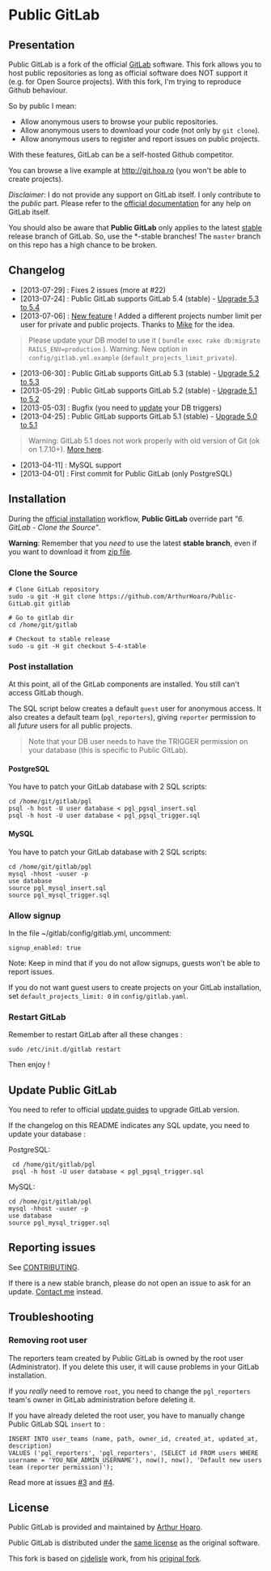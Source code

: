 # Public GitLab

## Presentation

Public GitLab is a fork of the official [GitLab](https://github.com/gitlabhq/gitlabhq) software. This fork allows you to host public repositories as long as official software does NOT support it (e.g. for Open Source projects). With this fork, I'm trying to reproduce Github behaviour.

So by public I mean:

  * Allow anonymous users to browse your public repositories.
  * Allow anonymous users to download your code (not only by `git clone`).
  * Allow anonymous users to register and report issues on public projects.

With these features, GitLab can be a self-hosted Github competitor.

You can browse a live example at http://git.hoa.ro (you won't be able to create projects).

_Disclaimer_: I do not provide any support on GitLab itself.  I only contribute to the _public_ part.  Please refer to the [official documentation](https://github.com/gitlabhq/gitlabhq/blob/master/README.md) for any help on GitLab itself.

You should also be aware that **Public GitLab** only applies to the latest [stable](https://github.com/ArthurHoaro/Public-GitLab/) release branch of GitLab.  So, use the *-stable branches!  The `master` branch on this repo has a high chance to be broken.
## Changelog

  * [2013-07-29] : Fixes 2 issues (more at #22)
  * [2013-07-24] : Public GitLab supports GitLab 5.4 (stable) - [Upgrade 5.3 to 5.4](https://github.com/ArthurHoaro/Public-GitLab/blob/5-4-stable/doc/update/5.3-to-5.4.md)
  * [2013-07-06] : [New feature](https://github.com/ArthurHoaro/Public-GitLab/pull/19) ! Added a different projects number limit per user for private and public projects. Thanks to [Mike](https://github.com/MJSmith5) for the idea.
  
  > Please update your DB model to use it ( `bundle exec rake db:migrate RAILS_ENV=production` ).
  > Warning: New option in `config/gitlab.yml.example` (`default_projects_limit_private`).
  
  * [2013-06-30] : Public GitLab supports GitLab 5.3 (stable) - [Upgrade 5.2 to 5.3](https://github.com/ArthurHoaro/Public-GitLab/blob/5-4-stable/doc/update/5.2-to-5.3.md)
  * [2013-05-29] : Public GitLab supports GitLab 5.2 (stable) - [Upgrade 5.1 to 5.2](https://github.com/ArthurHoaro/Public-GitLab/blob/5-4-stable/doc/update/5.1-to-5.2.md)
  * [2013-05-03] : Bugfix (you need to [update](https://github.com/ArthurHoaro/Public-GitLab#update-public-gitlab) your DB triggers)
  * [2013-04-25] : Public GitLab supports GitLab 5.1 (stable) - [Upgrade 5.0 to 5.1](https://github.com/ArthurHoaro/Public-GitLab/blob/5-4-stable/doc/update/5.0-to-5.1.md)

> Warning: GitLab 5.1 does not work properly with old version of Git (ok on 1.7.10+). [More here](https://github.com/gitlabhq/gitlabhq/issues/3666). 
  
  * [2013-04-11] : MySQL support
  * [2013-04-01] : First commit for Public GitLab (only PostgreSQL)

## Installation

During the [official installation](https://github.com/gitlabhq/gitlabhq/blob/5-4-stable/doc/install/installation.md) workflow, **Public GitLab** override part _"6. GitLab - Clone the Source"_. 

**Warning**: Remember that you _need_ to use the latest **stable branch**, even if you want to download it from [zip file](https://github.com/ArthurHoaro/Public-GitLab/archive/5-4-stable.zip).

### Clone the Source

    # Clone GitLab repository
    sudo -u git -H git clone https://github.com/ArthurHoaro/Public-GitLab.git gitlab

    # Go to gitlab dir
    cd /home/git/gitlab

    # Checkout to stable release
    sudo -u git -H git checkout 5-4-stable

### Post installation
At this point, all of the GitLab components are installed.  You still can't access GitLab though.

The SQL script below creates a default `guest` user for anonymous access.  It also creates a default team (`pgl_reporters`), giving `reporter` permission to all _future_ users for all public projects.

> Note that your DB user needs to have the TRIGGER permission on your database (this is specific to Public GitLab).

#### PostgreSQL
You have to patch your GitLab database with 2 SQL scripts:

    cd /home/git/gitlab/pgl
    psql -h host -U user database < pgl_pgsql_insert.sql
    psql -h host -U user database < pgl_pgsql_trigger.sql

#### MySQL
You have to patch your GitLab database with 2 SQL scripts:

    cd /home/git/gitlab/pgl
    mysql -hhost -uuser -p
    use database
    source pgl_mysql_insert.sql
    source pgl_mysql_trigger.sql

### Allow signup

In the file ~/gitlab/config/gitlab.yml, uncomment:

    signup_enabled: true

Note: Keep in mind that if you do not allow signups, guests won't be able to report issues. 

If you do not want guest users to create projects on your GitLab installation, set `default_projects_limit: 0` in `config/gitlab.yaml`.

### Restart GitLab

Remember to restart GitLab after all these changes :

    sudo /etc/init.d/gitlab restart

Then enjoy !

## Update Public GitLab

You need to refer to official [update guides](https://github.com/ArthurHoaro/Public-GitLab/blob/5-4-stable/doc/update/) to upgrade GitLab version.

If the changelog on this README indicates any SQL update, you need to update your database :

PostgreSQL:

     cd /home/git/gitlab/pgl
     psql -h host -U user database < pgl_pgsql_trigger.sql
     

MySQL:

    cd /home/git/gitlab/pgl
    mysql -hhost -uuser -p
    use database
    source pgl_mysql_trigger.sql


## Reporting issues

See [CONTRIBUTING](https://github.com/ArthurHoaro/Public-GitLab/blob/5-4-stable/CONTRIBUTING.md).

If there is a new stable branch, please do not open an issue to ask for an update.  [Contact me](http://hoa.ro/static6/contact) instead.

## Troubleshooting

### Removing root user

The reporters team created by Public GitLab is owned by the root user (Administrator).  If you delete this user, it will cause problems in your GitLab installation.

If you _really_ need to remove `root`, you need to change the `pgl_reporters` team's owner in GitLab administration before deleting it.

If you have already deleted the root user, you have to manually change Public GitLab SQL `insert` to :

    INSERT INTO user_teams (name, path, owner_id, created_at, updated_at, description) 
    VALUES ('pgl_reporters', 'pgl_reporters', (SELECT id FROM users WHERE username = 'YOU_NEW_ADMIN_USERNAME'), now(), now(), 'Default new users team (reporter permission)'); 

Read more at issues [#3](https://github.com/ArthurHoaro/Public-GitLab/issues/3) and [#4](https://github.com/ArthurHoaro/Public-GitLab/issues/4).

## License

Public GitLab is provided and maintained by [Arthur Hoaro](http://hoa.ro).

Public GitLab is distributed under the [same license](https://github.com/ArthurHoaro/Public-GitLab/blob/5-4-stable/LICENSE) as the original software.

This fork is based on [cjdelisle](https://github.com/cjdelisle/) work, from his [original fork](https://github.com/cjdelisle/gitboria.com/commit/61db393bfd4fc75c5f046f01b01c7f114f601426).

